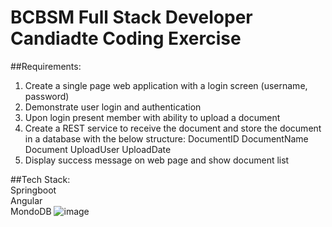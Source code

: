 # BCBSM Full Stack Developer Candiadte Coding Exercise

##Requirements:
1.	Create a single page web application with a login screen (username, password)
2.	Demonstrate user login and authentication
3.	Upon login present member with ability to upload a document
4.	Create a REST service to receive the document and store the document in a database with the below structure:
DocumentID
DocumentName
Document
UploadUser
UploadDate
5.	Display success message on web page and show document list

##Tech Stack:  
Springboot  
Angular  
MondoDB
![image](https://github.com/thechuckfrank/bcbsm-full-stack-developer-candidate/assets/558795/55737826-637a-4b09-82ed-affda7e46c97)
